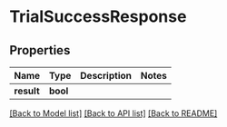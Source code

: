# TrialSuccessResponse

## Properties

Name | Type | Description | Notes
------------ | ------------- | ------------- | -------------
**result** | **bool** |  | 

[[Back to Model list]](../README.md#documentation-for-models) [[Back to API list]](../README.md#documentation-for-api-endpoints) [[Back to README]](../README.md)



